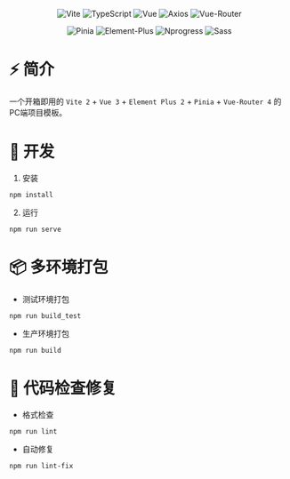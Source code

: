 <div align=center>
  
![Vite](https://img.shields.io/badge/2.9.5-Vite-orange)
![TypeScript](https://img.shields.io/badge/4.4.0-TypeScript-lightgrey)
![Vue](https://img.shields.io/badge/3.2.33-Vue-brightgreen)
![Axios](https://img.shields.io/badge/0.26.1-Axios-ff69b4)
![Vue-Router](https://img.shields.io/badge/4.0.14-Vue%20Router-blueviolet)
  
</div>
<div align=center>
  
![Pinia](https://img.shields.io/badge/2.0.13-Pinia-yellow)
![Element-Plus](https://img.shields.io/badge/2.1.11-Element--Plus-409EFF)
![Nprogress](https://img.shields.io/badge/0.2.0-Nprogress-red)
![Sass](https://img.shields.io/badge/1.50.1-Sass-orange)
  
</div>

# ⚡️ 简介

一个开箱即用的 `Vite 2` + `Vue 3` + `Element Plus 2` + `Pinia` + `Vue-Router 4` 的PC端项目模板。

# 🚀 开发

1. 安装

```
npm install
```

2. 运行

```
npm run serve
```

# 📦️ 多环境打包

- 测试环境打包

```
npm run build_test
```

- 生产环境打包

```
npm run build
```

# 🔧 代码检查修复

- 格式检查

```
npm run lint
```

- 自动修复

```
npm run lint-fix
```
